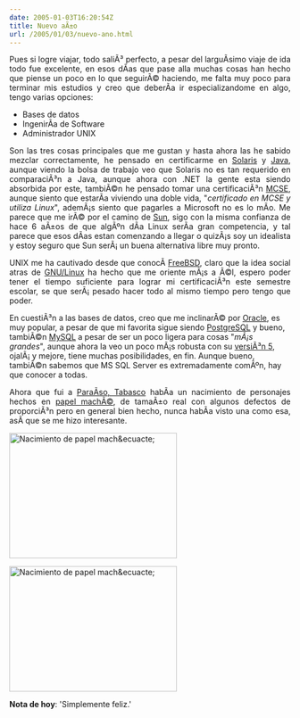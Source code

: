 ```yaml
---
date: 2005-01-03T16:20:54Z
title: Nuevo aÃ±o
url: /2005/01/03/nuevo-ano.html
---
```


<div style="clear:both;"></div>
<p align="justify">Pues si logre viajar, todo saliÃ³ perfecto, a pesar del larguÃ­simo viaje de ida todo fue excelente, en esos dÃ­as que pase alla muchas cosas han hecho que piense un poco en lo que seguirÃ© haciendo, me falta muy poco para terminar mis estudios y creo que deberÃ­a ir especializandome en algo, tengo varias opciones:</p></p>
<ul>
<li>Bases de datos</li>
<li>IngenirÃ­a de Software</li>
<li>Administrador UNIX</li>
</ul>
<p align="justify">Son las tres cosas principales que me gustan y hasta ahora las he sabido mezclar correctamente, he pensado en certificarme en <a href="http://www.sun.com/solaris/">Solaris</a> y <a href="http://java.sun.com/">Java</a>, aunque viendo la bolsa de trabajo veo que Solaris no es tan requerido en comparaciÃ³n a Java, aunque ahora con .NET la gente esta siendo absorbida por este, tambiÃ©n he pensado tomar una certificaciÃ³n <a href="http://www.microsoft.com/learning/mcp/mcse/Default.asp">MCSE</a>, aunque siento que estarÃ­a viviendo una doble vida, "<span style="font-style: italic;">certificado en MCSE y utiliza Linux</span>", ademÃ¡s siento que pagarles a Microsoft no es lo mÃ­o. Me parece que me irÃ© por el camino de <a href="http://www.sun.com/">Sun</a>, sigo con la misma confianza de hace 6 aÃ±os de que algÃºn dÃ­a Linux serÃ­a gran competencia, y tal parece que esos dÃ­as estan comenzando a llegar o quizÃ¡s soy un idealista y estoy seguro que Sun serÃ¡ un buena alternativa libre muy pronto.</p>
<p align="justify">UNIX me ha cautivado desde que conocÃ­ <a href="http://www.freebsd.org">FreeBSD</a>, claro que la idea social atras de <a href="http://www.gnu.org/gnu/linux-and-gnu.html">GNU/Linux</a> ha hecho que me oriente mÃ¡s a Ã©l, espero poder tener el tiempo suficiente para lograr mi certificaciÃ³n este semestre escolar, se que serÃ¡ pesado hacer todo al mismo tiempo pero tengo que poder.</p>
<p>En cuestiÃ³n a las bases de datos, creo que me inclinarÃ© por <a href="http://www.oracle.com/technology/software/index.html">Oracle</a>, es muy popular, a pesar de que mi favorita sigue siendo <a href="http://www.postgresql.org">PostgreSQL</a> y bueno, tambiÃ©n <a href="http://www.mysql.org">MySQL</a> a pesar de ser un poco ligera para cosas "<span style="font-style:italic;">mÃ¡s grandes</span>", aunque ahora la veo un poco mÃ¡s robusta con su <a href="http://dev.mysql.com/downloads/mysql/5.0.html">versiÃ³n 5</a>, ojalÃ¡ y mejore, tiene muchas posibilidades, en fin. Aunque bueno, tambiÃ©n sabemos que MS SQL Server es extremadamente comÃºn, hay que conocer a todas.</p>
<p align="justify">Ahora que fui a <a href="http://www.laregion.com.mx/tabasco/guia/municipios/paraiso.php">ParaÃ­so, Tabasco</a> habÃ­a un nacimiento de personajes hechos en <a href="http://www.arteazul.com/pastadepapel/historia.htm">papel machÃ©</a>, de tamaÃ±o real con algunos defectos de proporciÃ³n pero en general bien hecho, nunca habÃ­a visto una como esa, asÃ­ que se me hizo interesante.</p>
<p><a href="http://www.geocities.com/k4rny/imgs/2005_ene_03/nacimiento0.jpg"><img src="http://www.geocities.com/k4rny/imgs/2005_ene_03/nacimiento0.jpg" alt="Nacimiento de papel mach&ecuacte;" title="Nacimiento de papel mach&eacute;" width="300" height="225"/></a></p>
<p><a href="http://www.geocities.com/k4rny/imgs/2005_ene_03/nacimiento1.jpg"><img src="http://www.geocities.com/k4rny/imgs/2005_ene_03/nacimiento1.jpg" alt="Nacimiento de papel mach&ecuacte;" title="Nacimiento de papel mach&eacute;" width="300" height="225"/></a></p>
<p><span style="font-weight: bold;">Nota de hoy</span>: 'Simplemente feliz.'</p>
<div style="clear:both; padding-bottom: 0.25em;"></div>
